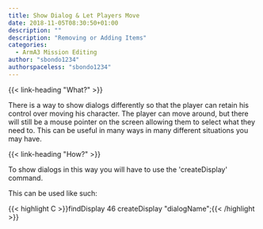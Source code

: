 ```yaml
---
title: Show Dialog & Let Players Move
date: 2018-11-05T08:30:50+01:00
description: ""
description: "Removing or Adding Items"
categories:
  - ArmA3 Mission Editing
author: "sbondo1234"
authorspaceless: "sbondo1234"
---
```


{{< link-heading "What?" >}}

There is a way to show dialogs differently so that the player can retain his control over moving his character. The player can move around, but there will still be a mouse pointer on the screen allowing them to select what they need to. This can be useful in many ways in many different situations you may have.

{{< link-heading "How?" >}}

To show dialogs in this way you will have to use the 'createDisplay' command.

This can be used like such:

{{< highlight C >}}findDisplay 46 createDisplay "dialogName";{{< /highlight >}}

